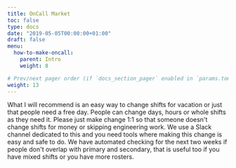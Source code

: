 ```yaml
---
title: OnCall Market
toc: false
type: docs
date: "2019-05-05T00:00:00+01:00"
draft: false
menu:
  how-to-make-oncall:
    parent: Intro
    weight: 8

# Prev/next pager order (if `docs_section_pager` enabled in `params.toml`)
weight: 13
---
```


What I will recommend is an easy way to change shifts for vacation or just that people need a free day. People can change days, hours or whole shifts as they need it. Please just make change 1:1 so that someone doesn't change shifts for money or skipping engineering work. We use a Slack channel dedicated to this and you need tools where making this change is easy and safe to do. We have automated checking for the next two weeks if people don't overlap with primary and secondary, that is useful too if you have mixed shifts or you have more rosters.
